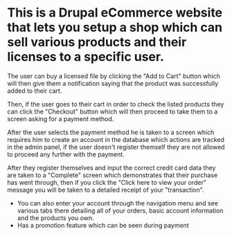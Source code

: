 # This is a Drupal eCommerce website that lets you setup a shop which can sell various products and their licenses to a specific user. 

The user can buy a licensed file by clicking the "Add to Cart" button which will then give them a notification saying that the product was successfully added to their cart.
 
Then, if the user goes to their cart in order to check the listed products they can click the "Checkout" button which will then proceed to take them to a screen asking for a 
payment method. 

After the user selects the payment method he is taken to a screen which requires him to create an account in the database which actions are tracked in the admin 
panel, if the user doesn't register themself they are not allowed to proceed any further with the payment. 

After they register themselves and input the correct credit card data they are taken to a "Complete" screen which demonstrates that their purchase has went through, then if you click the "Click here to view your order" message you will be taken to a detailed receipt
of your "transaction". 

- You can also enter your account through the navigation menu and see various tabs there detailing all of your orders, basic account information and the products you own.
- Has a promotion feature which can be seen during payment
